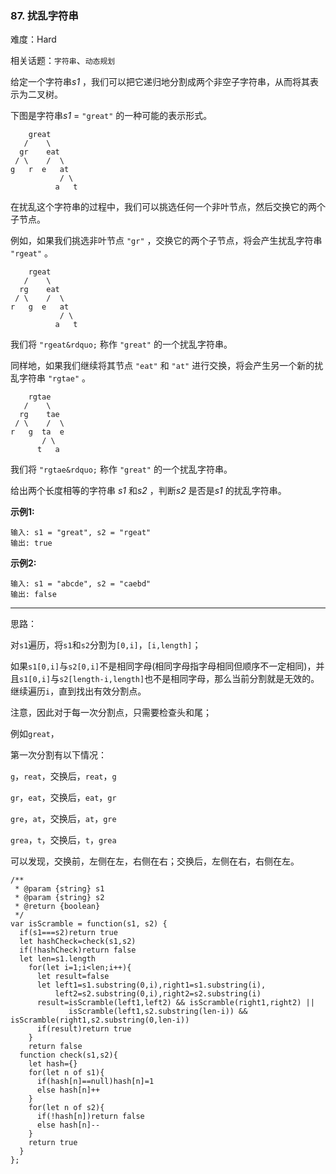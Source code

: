 ### 87. 扰乱字符串

难度：Hard

相关话题：`字符串`、`动态规划`

给定一个字符串*s1* ，我们可以把它递归地分割成两个非空子字符串，从而将其表示为二叉树。



下图是字符串*s1* = `"great"` 的一种可能的表示形式。



```
    great
   /    \
  gr    eat
 / \    /  \
g   r  e   at
           / \
          a   t
```


在扰乱这个字符串的过程中，我们可以挑选任何一个非叶节点，然后交换它的两个子节点。



例如，如果我们挑选非叶节点 `"gr"` ，交换它的两个子节点，将会产生扰乱字符串 `"rgeat"` 。



```
    rgeat
   /    \
  rg    eat
 / \    /  \
r   g  e   at
           / \
          a   t
```


我们将 `"rgeat&rdquo;` 称作 `"great"` 的一个扰乱字符串。



同样地，如果我们继续将其节点 `"eat"` 和 `"at"` 进行交换，将会产生另一个新的扰乱字符串 `"rgtae"` 。



```
    rgtae
   /    \
  rg    tae
 / \    /  \
r   g  ta  e
       / \
      t   a
```


我们将 `"rgtae&rdquo;` 称作 `"great"` 的一个扰乱字符串。



给出两个长度相等的字符串 *s1* 和*s2* ，判断*s2* 是否是*s1* 的扰乱字符串。



**示例1:** 



```
输入: s1 = "great", s2 = "rgeat"
输出: true
```


**示例2:** 



```
输入: s1 = "abcde", s2 = "caebd"
输出: false
```



-----

思路：

对`s1`遍历，将`s1`和`s2`分割为`[0,i]`，`[i,length]`；

如果`s1[0,i]`与`s2[0,i]`不是相同字母(相同字母指字母相同但顺序不一定相同)，并且`s1[0,i]`与`s2[length-i,length]`也不是相同字母，那么当前分割就是无效的。
继续遍历`i`，直到找出有效分割点。

注意，因此对于每一次分割点，只需要检查头和尾；

例如`great`，

第一次分割有以下情况：

`g`，`reat`，交换后，`reat`，`g`

`gr`，`eat`，交换后，`eat`，`gr`

`gre`，`at`，交换后，`at`，`gre`

`grea`，`t`，交换后，`t`，`grea`

可以发现，交换前，左侧在左，右侧在右；交换后，左侧在右，右侧在左。


```
/**
 * @param {string} s1
 * @param {string} s2
 * @return {boolean}
 */
var isScramble = function(s1, s2) {
  if(s1===s2)return true
  let hashCheck=check(s1,s2)
  if(!hashCheck)return false
  let len=s1.length
    for(let i=1;i<len;i++){
      let result=false
      let left1=s1.substring(0,i),right1=s1.substring(i),
          left2=s2.substring(0,i),right2=s2.substring(i)
      result=isScramble(left1,left2) && isScramble(right1,right2) || 
             isScramble(left1,s2.substring(len-i)) && isScramble(right1,s2.substring(0,len-i))
      if(result)return true
    }
    return false
  function check(s1,s2){
    let hash={}
    for(let n of s1){
      if(hash[n]==null)hash[n]=1
      else hash[n]++
    }
    for(let n of s2){
      if(!hash[n])return false
      else hash[n]--
    }
    return true
  }
};
```

